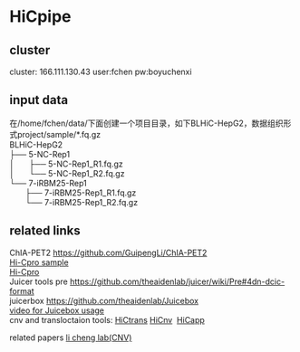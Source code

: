 # HiCpipe
## cluster
cluster: 166.111.130.43  user:fchen  pw:boyuchenxi  

## input data  
在/home/fchen/data/下面创建一个项目目录，如下BLHiC-HepG2，数据组织形式project/sample/*.fq.gz  
BLHiC-HepG2   
├── 5-NC-Rep1  
│ &ensp;&ensp;  ├── 5-NC-Rep1_R1.fq.gz  
│ &ensp;&ensp;  └── 5-NC-Rep1_R2.fq.gz  
└── 7-iRBM25-Rep1  
&ensp;&ensp;&ensp;&ensp;├── 7-iRBM25-Rep1_R1.fq.gz                         
&ensp;&ensp;&ensp;&ensp;└── 7-iRBM25-Rep1_R2.fq.gz     

## related links

ChIA-PET2 https://github.com/GuipengLi/ChIA-PET2  
[Hi-Cpro sample](https://zerkalo.curie.fr/partage/HiC-Pro/HiCPro_results/HiC_Pro_v2.7.4_test_data/)  
[Hi-Cpro](https://github.com/nservant/HiC-Pro)  
Juicer tools pre https://github.com/theaidenlab/juicer/wiki/Pre#4dn-dcic-format  
juicerbox https://github.com/theaidenlab/Juicebox    
[video for Juicebox usage](https://www.youtube.com/watch?feature=player_embedded&v=xjNXyeUSfZM)  
cnv and transloctaion tools: [HiCtrans](https://github.com/ay-lab/HiCtrans) [HiCnv](https://github.com/ay-lab/HiCnv)  [HiCapp](https://bitbucket.org/mthjwu/hicapp)

related papers
[li cheng lab(CNV)](http://cls.pku.edu.cn:8080/index.php?m=content&c=index&a=show&catid=34&id=95)


